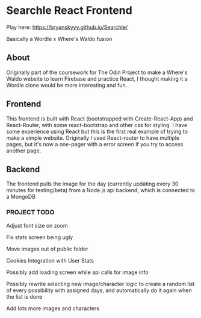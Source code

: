 # Searchle React Frontend

Play here: https://bryanskyyy.github.io/Searchle/

Basically a Wordle x Where's Waldo fusion

## About

Originally part of the coursework for The Odin Project to make a Where's Waldo website to learn Firebase and practice React, I thought making it a Wordle clone would be more interesting and fun.

## Frontend

This frontend is built with React (bootstrapped with Create-React-App) and React-Router, with some react-bootstrap and other css for styling. I have some experience using React but this is the first real example of trying to make a simple website. Originally I used React-router to have multiple pages, but it's now a one-pager with a error screen if you try to access another page.

## Backend

The frontend pulls the image for the day (currently updating every 30 minutes for testing/beta) from a Node.js api backend, which is connected to a MongoDB

### PROJECT TODO

Adjust font size on zoom

Fix stats screen being ugly

Move images out of public folder

Cookies Integration with User Stats

Possibly add loading screen while api calls for image info

Possibly rewrite selecting new image/character logic to create a random list of every possibility with assigned days, and automatically do it again when the list is done

Add lots more images and characters

